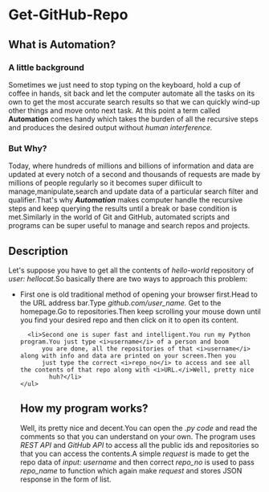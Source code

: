 <h1>Get-GitHub-Repo</h1>

<h2>What is Automation?</h2>
<h3>A little background</h3>
<p>Sometimes we just need to stop typing on the keyboard, hold a cup of coffee in hands, sit back and let the computer automate all the
    tasks on its own to get the most accurate search results so that we can quickly wind-up other things and move onto next task.
    At this point a term called <b>Automation</b> comes handy which takes the burden of all the recursive steps and produces the desired
    output without <i>human interference.</i></p>

<h3>But Why?</h3>
<p>Today, where hundreds of millions and billions of information and data are updated at every notch of a second and thousands of
    requests are made by millions of people regularly so it becomes super difiicult to manage,manipulate,search and update data of a
    particular search filter and qualifier.That's why <b><i>Automation</i></b> makes computer handle the recursive steps
    and keep querying the results until a break or base condition is met.Similarly in the world of Git and GitHub, automated scripts
    and programs can be super useful to manage and search repos and projects.</p>

<h2>Description</h2>
<p>Let's suppose you have to get all the contents of <i>hello-world</i> repository of <i>user: hellocat.</i>So basically there are two ways
    to approach this problem:</p>
    <ul>
      <li>First one is old traditional method of opening your browser first.Head to the URL address bar.Type <i>github.com/user_name.</i>
          Get to the homepage.Go to repositories.Then keep scrolling your mouse down until you find your desired repo and then click
          on it to open its content.</li>

          

      <li>Second one is super fast and intelligent.You run my Python program.You just type <i>username</i> of a person and boom
          you are done, all the repositories of that <i>username</i> along with info and data are printed on your screen.Then you
          just type the correct <i>repo_no</i> to access and see all the contents of that repo along with <i>URL.</i>Well, pretty nice
            huh?</li>
    </ul>

<h2>How my program works?</h2>
<p>Well, its pretty nice and decent.You can open the <i>.py code</i> and read the comments so that you can understand on your own.
    The program uses <i>REST API</i> and <i>GitHub API</i> to access all the public ids and repositories so that you can access the
    contents.A simple <i>request</i> is made to get the repo data of <i>input: username</i> and then correct <i>repo_no</i> is used
    to pass <i>repo_name</i> to function which again make <i>request</i> and stores JSON response in the form of list.</p>
